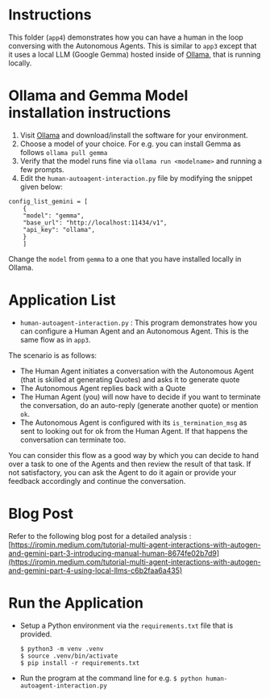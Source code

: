 # Instructions

This folder (`app4`) demonstrates how you can have a human in the loop conversing with the Autonomous Agents. This is similar to `app3` except that it uses a local LLM (Google Gemma) hosted inside of [Ollama](https://ollama.com/), that is running locally.

# Ollama and Gemma Model installation instructions
1. Visit [Ollama](https://ollama.com/) and download/install the software for your environment.
2. Choose a model of your choice. For e.g. you can install Gemma as follows `ollama pull gemma`
3. Verify that the model runs fine via `ollama run <modelname>` and running a few prompts.
4. Edit the `human-autoagent-interaction.py` file by modifying the snippet given below:
```
config_list_gemini = [
    {
    "model": "gemma",
    "base_url": "http://localhost:11434/v1",
    "api_key": "ollama",
    }
    ]
```

Change the `model` from `gemma` to a one that you have installed locally in Ollama.

# Application List
- `human-autoagent-interaction.py` : This program demonstrates how you can configure a Human Agent and an Autonomous Agent. This is the same flow as in `app3`.

The scenario is as follows:
- The Human Agent initiates a conversation with the Autonomous Agent (that is skilled at generating Quotes) and asks it to generate quote
- The Autonomous Agent replies back with a Quote
- The Human Agent (you) will now have to decide if you want to terminate the conversation, do an auto-reply (generate another quote) or mention `ok`.
- The Autonomous Agent is configured with its `is_termination_msg` as sent to looking out for ok from the Human Agent. If that happens the conversation can terminate too.

You can consider this flow as a good way by which you can decide to hand over a task to one of the Agents and then review the result of that task. If not satisfactory, you can ask the Agent to do it again or provide your feedback accordingly and continue the conversation. 

# Blog Post
Refer to the following blog post for a detailed analysis : [https://iromin.medium.com/tutorial-multi-agent-interactions-with-autogen-and-gemini-part-3-introducing-manual-human-8674fe02b7d9](https://iromin.medium.com/tutorial-multi-agent-interactions-with-autogen-and-gemini-part-4-using-local-llms-c6b2faa6a435)

# Run the Application
- Setup a Python environment via the `requirements.txt` file that is provided.
  ```
  $ python3 -m venv .venv
  $ source .venv/bin/activate
  $ pip install -r requirements.txt
  ```
- Run the program at the command line for e.g. `$ python human-autoagent-interaction.py`

